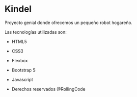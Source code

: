 # Kindel

Proyecto genial donde ofrecemos un pequeño robot hogareño.

Las tecnologías utilizadas son:

- HTML5
- CSS3
- Flexbox
- Bootstrap 5
- Javascript

- Derechos reservados @RollingCode
